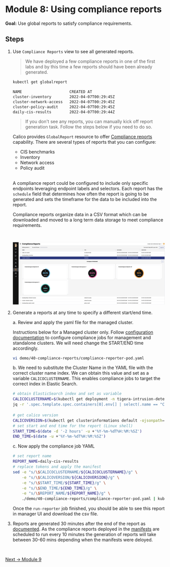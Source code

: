 # Module 8: Using compliance reports

**Goal:** Use global reports to satisfy compliance requirements.

## Steps

1. Use `Compliance Reports` view to see all generated reports.

    >We have deployed a few compliance reports in one of the first labs and by this time a few reports should have been already generated.

    ```bash
    kubectl get globalreport
    ```

    ```text
    NAME                     CREATED AT
    cluster-inventory        2022-04-07T00:29:45Z
    cluster-network-access   2022-04-07T00:29:45Z
    cluster-policy-audit     2022-04-07T00:29:45Z
    daily-cis-results        2022-04-07T00:29:44Z
    ```

    >If you don't see any reports, you can manually kick off report generation task. Follow the steps below if you need to do so.

    Calico provides `GlobalReport` resource to offer [Compliance reports](https://docs.tigera.io/compliance/overview) capability. There are several types of reports that you can configure:

    - CIS benchmarks
    - Inventory
    - Network access
    - Policy audit

    <br>

    A compliance report could be configured to include only specific endpoints leveraging endpoint labels and selectors. Each report has the `schedule` field that determines how often the report is going to be generated and sets the timeframe for the data to be included into the report.

    Compliance reports organize data in a CSV format which can be downloaded and moved to a long term data storage to meet compliance requirements.

    <br>

    ![compliance report](../img/compliance-report.png)

2. Generate a reports at any time to specify a different start/end time.

   a. Review and apply the yaml file for the managed cluster.

    Instructions below for a Managed cluster only. Follow [configuration documentation](https://docs.tigera.io/compliance/overview#run-reports) to configure compliance jobs for management and standalone clusters. We will need change the START/END time accordingly.

    ```bash
    vi demo/40-compliance-reports/compliance-reporter-pod.yaml
    ```

   b. We need to substitute the Cluster Name in the YAML file with the correct cluster name index. We can obtain this value and set as a variable `CALICOCLUSTERNAME`. This enables compliance jobs to target the correct index in Elastic Search.

    ```bash
    # obtain ElasticSearch index and set as variable
    CALICOCLUSTERNAME=$(kubectl get deployment -n tigera-intrusion-detection intrusion-detection-controller -ojson | \
    jq -r '.spec.template.spec.containers[0].env[] | select(.name == "CLUSTER_NAME").value')
    
    # get calico version
    CALICOVERSION=$(kubectl get clusterinformations default -ojsonpath='{.spec.cnxVersion}')
    # set start and end time for the report (Linux shell)
    START_TIME=$(date -d '-2 hours' -u +'%Y-%m-%dT%H:%M:%SZ')
    END_TIME=$(date -u +'%Y-%m-%dT%H:%M:%SZ')
    ```

    c. Now apply the compliance job YAML

    ```bash
    # set report name
    REPORT_NAME=daily-cis-results
    # replace tokens and apply the manifest
    sed -e "s/\$CALICOCLUSTERNAME/${CALICOCLUSTERNAME}/g" \
        -e "s/\$CALICOVERSION/${CALICOVERSION}/g" \
        -e "s/\$START_TIME/${START_TIME}/g" \
        -e "s/\$END_TIME/${END_TIME}/g" \
        -e "s/\$REPORT_NAME/${REPORT_NAME}/g" \
        ./demo/40-compliance-reports/compliance-reporter-pod.yaml | kubectl apply -f -
    ```

    Once the `run-reporter` job finished, you should be able to see this report in manager UI and download the csv file. 

3. Reports are generated 30 minutes after the end of the report as [documented](https://docs.tigera.io/compliance/overview#change-the-default-report-generation-time). As the compliance reports deployed in the [manifests](https://github.com/tigera-solutions/calicocloud-aks-workshop/tree/main/demo/40-compliance-reports) are scheduled to run every 10 minutes the generation of reports will take between 30-60 mins depending when the manifests were deloyed.

<br>

[Next -> Module 9](../modules/using-alerts.md)